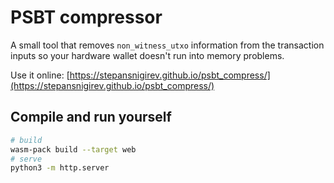 # PSBT compressor

A small tool that removes `non_witness_utxo` information from the transaction inputs so your hardware wallet doesn't run into memory problems.

Use it online: [https://stepansnigirev.github.io/psbt_compress/](https://stepansnigirev.github.io/psbt_compress/)

## Compile and run yourself

```sh
# build
wasm-pack build --target web
# serve
python3 -m http.server
```
